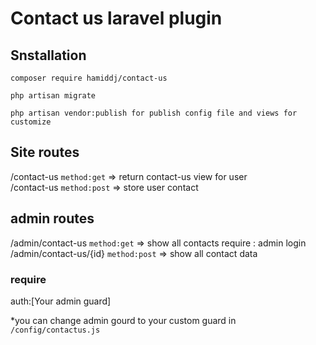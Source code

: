 # Contact us laravel plugin

## Snstallation

  `composer require hamiddj/contact-us` <br />
  
  `php artisan migrate` <br />
  
  `php artisan vendor:publish for publish config file and views for customize` <br />
  

## Site routes
  /contact-us  `method:get`       =>      return contact-us view for user <br />
  /contact-us  `method:post`      =>      store user contact <br />

## admin routes
  /admin/contact-us `method:get`       =>   show all contacts   require : admin login <br />
  /admin/contact-us/{id} `method:post` =>    show all contact data <br />
### require 

   auth:[Your admin guard]
  
   *you can change admin gourd to your custom guard in `/config/contactus.js` <br />
  
  
